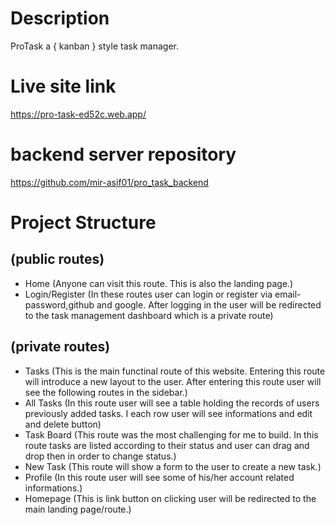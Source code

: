 # Description
ProTask a { kanban } style task manager.

# Live site link
https://pro-task-ed52c.web.app/
# backend server repository
https://github.com/mir-asif01/pro_task_backend

# Project Structure
  ## (public routes)
  - Home (Anyone can visit this route. This is also the landing page.)
  - Login/Register (In these routes user can login or register via email-password,github and google. After logging in the user will be redirected to the task management dashboard which is a private route)
  ## (private routes)
  - Tasks (This is the main functinal route of this website. Entering this route will introduce a new layout to the user. After entering this route user will see the following routes in the sidebar.)
  - All Tasks (In this route user will see a table holding the records of users previously added tasks. I each row user will see informations and edit and delete button)
  - Task Board (This route was the most challenging for me to build. In this route tasks are listed according to their status and user can drag and drop then in order to change status.)
  - New Task (This route will show a form to the user to create a new task.)
  - Profile (In this route user will see some of his/her account related informations.)
  - Homepage (This is link button on clicking user will be redirected to the main landing page/route.)



